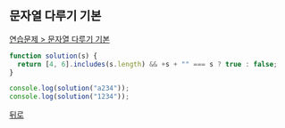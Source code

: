 ## 문자열 다루기 기본

[연습문제 > 문자열 다루기 기본](https://programmers.co.kr/learn/courses/30/lessons/12918)

```js
function solution(s) {
  return [4, 6].includes(s.length) && +s + "" === s ? true : false;
}

console.log(solution("a234"));
console.log(solution("1234"));
```

[뒤로](https://github.com/SeongYongLee/TIL/tree/main/Algorithm/Programmers)
